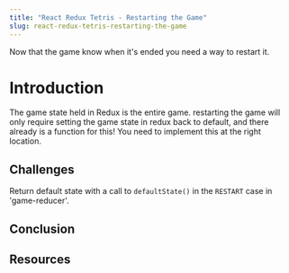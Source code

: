 ```yaml
---
title: "React Redux Tetris - Restarting the Game"
slug: react-redux-tetris-restarting-the-game
---
```


Now that the game know when it's ended you need a 
way to restart it. 

# Introduction 

The game state held in Redux is the entire game. 
restarting the game will only require setting the
game state in redux back to default, and there 
already is a function for this! You need to 
implement this at the right location. 

## Challenges

Return default state with a call to `defaultState()`
in the `RESTART` case in 'game-reducer'.

## Conclusion


## Resources

 
